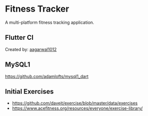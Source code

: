 # Fitness Tracker
A multi-platform fitness tracking application.


## Flutter CI

Created by: [aagarwal1012](https://gist.github.com/aagarwal1012)

## MySQL1

https://github.com/adamlofts/mysql1_dart

## Initial Exercises

- https://github.com/davejt/exercise/blob/master/data/exercises
- https://www.acefitness.org/resources/everyone/exercise-library/